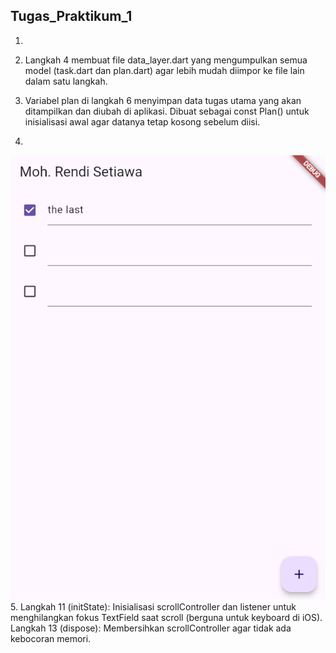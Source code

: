 ## Tugas_Praktikum_1

1. 

2. Langkah 4 membuat file data_layer.dart yang mengumpulkan semua model (task.dart dan plan.dart) agar lebih mudah diimpor ke file lain dalam satu langkah.

3. Variabel plan di langkah 6 menyimpan data tugas utama yang akan ditampilkan dan diubah di aplikasi. Dibuat sebagai const Plan() untuk inisialisasi awal agar datanya tetap kosong sebelum diisi.

4. 
![Screenshot](assets/images/01_4.png)
5. Langkah 11 (initState): Inisialisasi scrollController dan listener untuk menghilangkan fokus TextField saat scroll (berguna untuk keyboard di iOS). Langkah 13 (dispose): Membersihkan scrollController agar tidak ada kebocoran memori.
